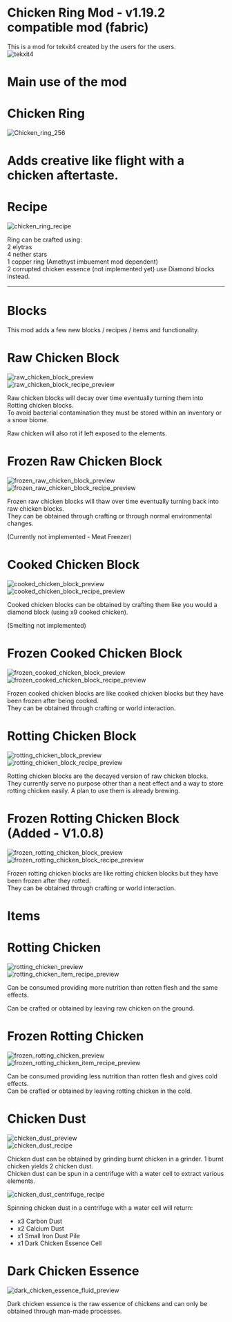 # Chicken Ring Mod - v1.19.2 compatible mod (fabric)
This is a mod for tekxit4 created by the users for the users.  
![tekxit4](https://raw.githubusercontent.com/DeadTiredProd/chickenring/main/images/previews/tekxit4.png)

# Main use of the mod

# Chicken Ring

![Chicken_ring_256](https://raw.githubusercontent.com/DeadTiredProd/chickenring/main/images/previews/Chicken_ring_256.png)

# Adds creative like flight with a chicken aftertaste.

# Recipe

![chicken_ring_recipe](https://raw.githubusercontent.com/DeadTiredProd/chickenring/main/images/recipes/chicken_ring_recipe.png)

Ring can be crafted using:  
2 elytras  
4 nether stars  
1 copper ring (Amethyst imbuement mod dependent)  
2 corrupted chicken essence (not implemented yet) use Diamond blocks instead.

----------------------------------------------------------------------------------------------------------------------------------------------------

# Blocks

This mod adds a few new blocks / recipes / items and functionality.

# Raw Chicken Block

![raw_chicken_block_preview](https://raw.githubusercontent.com/DeadTiredProd/chickenring/main/images/previews/raw_chicken_block_preview.png)  
![raw_chicken_block_recipe_preview](https://raw.githubusercontent.com/DeadTiredProd/chickenring/main/images/recipes/raw_chicken_block_recipe_preview.png)

Raw chicken blocks will decay over time eventually turning them into Rotting chicken blocks.  
To avoid bacterial contamination they must be stored within an inventory or a snow biome.

Raw chicken will also rot if left exposed to the elements.

# Frozen Raw Chicken Block

![frozen_raw_chicken_block_preview](https://raw.githubusercontent.com/DeadTiredProd/chickenring/main/images/previews/frozen_raw_chicken_block_preview.png)  
![frozen_raw_chicken_block_recipe_preview](https://raw.githubusercontent.com/DeadTiredProd/chickenring/main/images/recipes/frozen_raw_chicken_block_recipe_preview.png)

Frozen raw chicken blocks will thaw over time eventually turning back into raw chicken blocks.  
They can be obtained through crafting or through normal environmental changes.

(Currently not implemented - Meat Freezer)

# Cooked Chicken Block

![cooked_chicken_block_preview](https://raw.githubusercontent.com/DeadTiredProd/chickenring/main/images/previews/cooked_chicken_block_preview.png)  
![cooked_chicken_block_recipe_preview](https://raw.githubusercontent.com/DeadTiredProd/chickenring/main/images/recipes/cooked_chicken_block_recipe_preview.png)

Cooked chicken blocks can be obtained by crafting them like you would a diamond block (using x9 cooked chicken).  

(Smelting not implemented)

# Frozen Cooked Chicken Block

![frozen_cooked_chicken_block_preview](https://raw.githubusercontent.com/DeadTiredProd/chickenring/main/images/previews/frozen_cooked_chicken_block_preview.png)  
![frozen_cooked_chicken_block_recipe_preview](https://raw.githubusercontent.com/DeadTiredProd/chickenring/main/images/recipes/frozen_cooked_chicken_block_recipe_preview.png)

Frozen cooked chicken blocks are like cooked chicken blocks but they have been frozen after being cooked.  
They can be obtained through crafting or world interaction.

# Rotting Chicken Block

![rotting_chicken_block_preview](https://raw.githubusercontent.com/DeadTiredProd/chickenring/main/images/previews/rotting_chicken_block_preview.png)  
![rotting_chicken_block_recipe_preview](https://raw.githubusercontent.com/DeadTiredProd/chickenring/main/images/recipes/rotting_chicken_block_recipe_preview.png)

Rotting chicken blocks are the decayed version of raw chicken blocks.  
They currently serve no purpose other than a neat effect and a way to store rotting chicken easily. A plan to use them is already brewing.

# Frozen Rotting Chicken Block (Added - V1.0.8)

![frozen_rotting_chicken_block_preview](https://raw.githubusercontent.com/DeadTiredProd/chickenring/main/images/previews/frozen_rotting_chicken_block_preview.png)  
![frozen_rotting_chicken_block_recipe_preview](https://raw.githubusercontent.com/DeadTiredProd/chickenring/main/images/recipes/frozen_rotting_chicken_block_recipe_preview.png)

Frozen rotting chicken blocks are like rotting chicken blocks but they have been frozen after they rotted.  
They can be obtained through crafting or world interaction.

# Items

# Rotting Chicken

![rotting_chicken_preview](https://raw.githubusercontent.com/DeadTiredProd/chickenring/main/images/previews/rotting_chicken_preview.png)  
![rotting_chicken_item_recipe_preview](https://raw.githubusercontent.com/DeadTiredProd/chickenring/main/images/recipes/rotting_chicken_item_recipe_preview.png)

Can be consumed providing more nutrition than rotten flesh and the same effects.  

Can be crafted or obtained by leaving raw chicken on the ground.

# Frozen Rotting Chicken

![frozen_rotting_chicken_preview](https://raw.githubusercontent.com/DeadTiredProd/chickenring/main/images/previews/frozen_rotting_chicken_preview.png)  
![frozen_rotting_chicken_item_recipe_preview](https://raw.githubusercontent.com/DeadTiredProd/chickenring/main/images/recipes/frozen_rotting_chicken_item_recipe_preview.png)

Can be consumed providing less nutrition than rotten flesh and gives cold effects.  
Can be crafted or obtained by leaving rotting chicken in the cold.

# Chicken Dust

![chicken_dust_preview](https://raw.githubusercontent.com/DeadTiredProd/chickenring/main/images/previews/chicken_dust_preview.png)  
![chicken_dust_recipe](https://raw.githubusercontent.com/DeadTiredProd/chickenring/main/images/recipes/chicken_dust_recipe.png)

Chicken dust can be obtained by grinding burnt chicken in a grinder. 1 burnt chicken yields 2 chicken dust.  
Chicken dust can be spun in a centrifuge with a water cell to extract various elements.

![chicken_dust_centrifuge_recipe](https://raw.githubusercontent.com/DeadTiredProd/chickenring/main/images/recipes/chicken_dust_centrifuge_recipe.png)

Spinning chicken dust in a centrifuge with a water cell will return:  
- x3 Carbon Dust  
- x2 Calcium Dust  
- x1 Small Iron Dust Pile  
- x1 Dark Chicken Essence Cell

# Dark Chicken Essence

![dark_chicken_essence_fluid_preview](https://raw.githubusercontent.com/DeadTiredProd/chickenring/main/images/previews/dark_chicken_essence_fluid_preview.png)

Dark chicken essence is the raw essence of chickens and can only be obtained through man-made processes.
